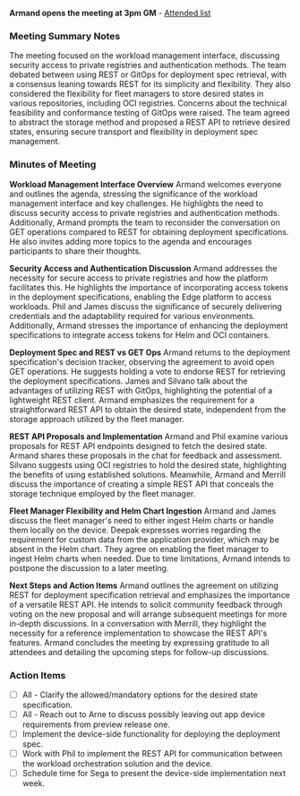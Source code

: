 **Armand opens the meeting at 3pm GM** -
[Attended list](https://projectadmin.lfx.linuxfoundation.org/project/lfqtyj42d9xsYTBnZC/collaboration/meetings?date=2025-01-07) 

### Meeting Summary Notes
The meeting focused on the workload management interface, discussing security access to private registries and authentication methods. The team debated between using REST or GitOps for deployment spec retrieval, with a consensus leaning towards REST for its simplicity and flexibility. They also considered the flexibility for fleet managers to store desired states in various repositories, including OCI registries. Concerns about the technical feasibility and conformance testing of GitOps were raised. The team agreed to abstract the storage method and proposed a REST API to retrieve desired states, ensuring secure transport and flexibility in deployment spec management.

### Minutes of Meeting
**Workload Management Interface Overview**
Armand welcomes everyone and outlines the agenda, stressing the significance of the workload management interface and key challenges. He highlights the need to discuss security access to private registries and authentication methods. Additionally, Armand prompts the team to reconsider the conversation on GET operations compared to REST for obtaining deployment specifications. He also invites adding more topics to the agenda and encourages participants to share their thoughts.

**Security Access and Authentication Discussion**
Armand addresses the necessity for secure access to private registries and how the platform facilitates this. He highlights the importance of incorporating access tokens in the deployment specifications, enabling the Edge platform to access workloads. Phil and James discuss the significance of securely delivering credentials and the adaptability required for various environments. Additionally, Armand stresses the importance of enhancing the deployment specifications to integrate access tokens for Helm and OCI containers.

**Deployment Spec and REST vs GET Ops**
Armand returns to the deployment specification's decision tracker, observing the agreement to avoid open GET operations. He suggests holding a vote to endorse REST for retrieving the deployment specifications. James and Silvano talk about the advantages of utilizing REST with GitOps, highlighting the potential of a lightweight REST client. Armand emphasizes the requirement for a straightforward REST API to obtain the desired state, independent from the storage approach utilized by the fleet manager.

**REST API Proposals and Implementation**
Armand and Phil examine various proposals for REST API endpoints designed to fetch the desired state. Armand shares these proposals in the chat for feedback and assessment. Silvano suggests using OCI registries to hold the desired state, highlighting the benefits of using established solutions. Meanwhile, Armand and Merrill discuss the importance of creating a simple REST API that conceals the storage technique employed by the fleet manager.

**Fleet Manager Flexibility and Helm Chart Ingestion**
Armand and James discuss the fleet manager's need to either ingest Helm charts or handle them locally on the device. Deepak expresses worries regarding the requirement for custom data from the application provider, which may be absent in the Helm chart. They agree on enabling the fleet manager to ingest Helm charts when needed. Due to time limitations, Armand intends to postpone the discussion to a later meeting.

**Next Steps and Action Items**
Armand outlines the agreement on utilizing REST for deployment specification retrieval and emphasizes the importance of a versatile REST API. He intends to solicit community feedback through voting on the new proposal and will arrange subsequent meetings for more in-depth discussions. In a conversation with Merrill, they highlight the necessity for a reference implementation to showcase the REST API's features. Armand concludes the meeting by expressing gratitude to all attendees and detailing the upcoming steps for follow-up discussions.

### Action Items
- [ ] All - Clarify the allowed/mandatory options for the desired state specification.
- [ ] All - Reach out to Arne to discuss possibly leaving out app device requirements from preview release one.
- [ ] Implement the device-side functionality for deploying the deployment spec.
- [ ] Work with Phil to implement the REST API for communication between the workload orchestration solution and the device.
- [ ] Schedule time for Sega to present the device-side implementation next week.
